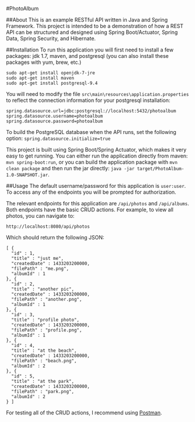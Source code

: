 #PhotoAlbum

##About
This is an example RESTful API written in Java and Spring Framework. This project is intended to be a demonstration of how a REST API can be structured and designed using Spring Boot/Actuator, Spring Data, Spring Security, and Hibernate.

##Installation
To run this application you will first need to install a few packages: jdk 1.7, maven, and postgresql (you can also install these packages with yum, brew, etc.)

```
sudo apt-get install openjdk-7-jre
sudo apt-get install maven
sudo apt-get install postgresql-9.4
```

You will need to modify the file `src\main\resources\application.properties` to reflect the connection information for your postgresql installation:

```
spring.datasource.url=jdbc:postgresql://localhost:5432/photoalbum
spring.datasource.username=photoalbum
spring.datasource.password=photoalbum
```

To build the PostgreSQL database when the API runs, set the following option: `spring.datasource.initialize=true`

This project is built using Spring Boot/Spring Actuator, which makes it very easy to get running. You can either run the application directly from maven: `mvn spring-boot:run`, or you can build the application package with `mvn clean package` and then run the jar directly: `java -jar target/PhotoAlbum-1.0-SNAPSHOT.jar`.

##Usage
The default username/password for this application is `user:user`. To access any of the endpoints you will be prompted for authorization.

The relevant endpoints for this application are `/api/photos` and `/api/albums`. Both endpoints have the basic CRUD actions. For example, to view all photos, you can navigate to:

```
http://localhost:8080/api/photos
```

Which should return the following JSON:

```
[ {
  "id" : 1,
  "title" : "just me",
  "createdDate" : 1433203200000,
  "filePath" : "me.png",
  "albumId" : 1
}, {
  "id" : 2,
  "title" : "another pic",
  "createdDate" : 1433203200000,
  "filePath" : "another.png",
  "albumId" : 1
}, {
  "id" : 3,
  "title" : "profile photo",
  "createdDate" : 1433203200000,
  "filePath" : "profile.png",
  "albumId" : 1
}, {
  "id" : 4,
  "title" : "at the beach",
  "createdDate" : 1433203200000,
  "filePath" : "beach.png",
  "albumId" : 2
}, {
  "id" : 5,
  "title" : "at the park",
  "createdDate" : 1433203200000,
  "filePath" : "park.png",
  "albumId" : 2
} ]
```

For testing all of the CRUD actions, I recommend using [Postman](www.getpostman.com).

